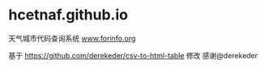 # hcetnaf.github.io
天气城市代码查询系统
www.forinfo.org

基于 https://github.com/derekeder/csv-to-html-table 修改
感谢@derekeder

